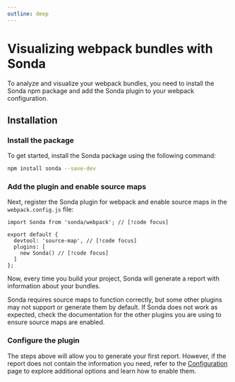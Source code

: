 ```yaml
---
outline: deep
---
```


# Visualizing webpack bundles with Sonda

To analyze and visualize your webpack bundles, you need to install the Sonda npm package and add the Sonda plugin to your webpack configuration.

## Installation

### Install the package

To get started, install the Sonda package using the following command:

```bash
npm install sonda --save-dev
```

### Add the plugin and enable source maps

Next, register the Sonda plugin for webpack and enable source maps in the `webpack.config.js` file:

```js{1,4,6}
import Sonda from 'sonda/webpack'; // [!code focus]

export default {
  devtool: 'source-map', // [!code focus]
  plugins: [
    new Sonda() // [!code focus]
  ]
};
```

Now, every time you build your project, Sonda will generate a report with information about your bundles.

Sonda requires source maps to function correctly, but some other plugins may not support or generate them by default. If Sonda does not work as expected, check the documentation for the other plugins you are using to ensure source maps are enabled.

### Configure the plugin

The steps above will allow you to generate your first report. However, if the report does not contain the information you need, refer to the [Configuration](/configuration) page to explore additional options and learn how to enable them.
